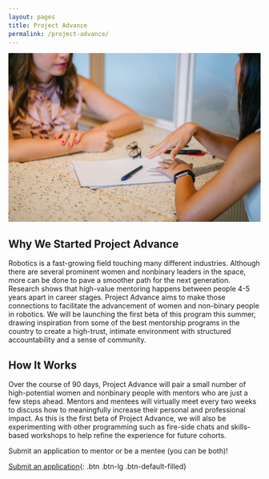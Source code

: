```yaml
---
layout: pages
title: Project Advance
permalink: /project-advance/
---
```


![Project Advance](/assets/images/project-advance.jpg)

## Why We Started Project Advance

Robotics is a fast-growing field touching many different industries. Although there are several prominent women and nonbinary leaders in the space, more can be done to pave a smoother path for the next generation. Research shows that high-value mentoring happens between people 4-5 years apart in career stages. Project Advance aims to make those connections to facilitate the advancement of women and non-binary people in robotics. We will be launching the first beta of this program this summer, drawing inspiration from some of the best mentorship programs in the country to create a high-trust, intimate environment with structured accountability and a sense of community.

## How It Works

Over the course of 90 days, Project Advance will pair a small number of high-potential women and nonbinary people with mentors who are just a few steps ahead. Mentors and mentees will virtually meet every two weeks to discuss how to meaningfully increase their personal and professional impact. As this is the first beta of Project Advance, we will also be experimenting with other programming such as fire-side chats and skills-based workshops to help refine the experience for future cohorts.

Submit an application to mentor or be a mentee (you can be both)!

[Submit an application](/project-advance-application/){: .btn .btn-lg .btn-default-filled}
